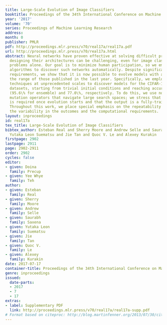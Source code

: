```yaml
---
title: Large-Scale Evolution of Image Classifiers
booktitle: Proceedings of the 34th International Conference on Machine Learning
year: '2017'
volume: '70'
series: Proceedings of Machine Learning Research
address: 
month: 0
publisher: PMLR
pdf: http://proceedings.mlr.press/v70/real17a/real17a.pdf
url: http://proceedings.mlr.press/v70/real17a.html
abstract: Neural networks have proven effective at solving difficult problems but
  designing their architectures can be challenging, even for image classification
  problems alone. Our goal is to minimize human participation, so we employ evolutionary
  algorithms to discover such networks automatically. Despite significant computational
  requirements, we show that it is now possible to evolve models with accuracies within
  the range of those published in the last year. Specifically, we employ simple evolutionary
  techniques at unprecedented scales to discover models for the CIFAR-10 and CIFAR-100
  datasets, starting from trivial initial conditions and reaching accuracies of 94.6\%
  (95.6\% for ensemble) and 77.0\%, respectively. To do this, we use novel and intuitive
  mutation operators that navigate large search spaces; we stress that no human participation
  is required once evolution starts and that the output is a fully-trained model.
  Throughout this work, we place special emphasis on the repeatability of results,
  the variability in the outcomes and the computational requirements.
layout: inproceedings
id: real17a
tex_title: Large-Scale Evolution of Image Classifiers
bibtex_author: Esteban Real and Sherry Moore and Andrew Selle and Saurabh Saxena and
  Yutaka Leon Suematsu and Jie Tan and Quoc V. Le and Alexey Kurakin
firstpage: 2902
lastpage: 2911
page: 2902-2911
order: 2902
cycles: false
editor:
- given: Doina
  family: Precup
- given: Yee Whye
  family: Teh
author:
- given: Esteban
  family: Real
- given: Sherry
  family: Moore
- given: Andrew
  family: Selle
- given: Saurabh
  family: Saxena
- given: Yutaka Leon
  family: Suematsu
- given: Jie
  family: Tan
- given: Quoc V.
  family: Le
- given: Alexey
  family: Kurakin
date: 2017-07-17
container-title: Proceedings of the 34th International Conference on Machine Learning
genre: inproceedings
issued:
  date-parts:
  - 2017
  - 7
  - 17
extras:
- label: Supplementary PDF
  link: http://proceedings.mlr.press/v70/real17a/real17a-supp.pdf
# Format based on citeproc: http://blog.martinfenner.org/2013/07/30/citeproc-yaml-for-bibliographies/
---
```

